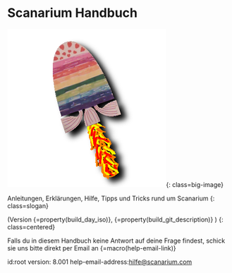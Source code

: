 # Scanarium Handbuch

![Scanarium Logo](images/logo-big.png){: class=big-image}

Anleitungen, Erklärungen, Hilfe, Tipps und Tricks rund um Scanarium
{: class=slogan}

(Version {=property(build_day_iso)}, {=property(build_git_description)} )
{: class=centered}

Falls du in diesem Handbuch keine Antwort auf deine Frage findest, schick sie uns bitte direkt per Email an {=macro(help-email-link)}

id:root
version: 8.001
help-email-address:hilfe@scanarium.com
